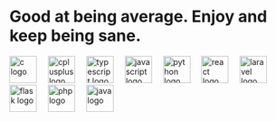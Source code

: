 <!-- ## Following the flow of life.  -->
<!-- # 💻 Tech Stack:  -->


<h1>
  Good at being average. Enjoy and keep being sane.
</h1>

<div align="left">
  <img src="https://skillicons.dev/icons?i=c" height="48" alt="c logo"  />
  <img width="12" />
  <img src="https://skillicons.dev/icons?i=cpp" height="48" alt="cplusplus logo"  />
  <img width="12" />
  <img src="https://skillicons.dev/icons?i=ts" height="48" alt="typescript logo"  />
  <img width="12" />
  <img src="https://skillicons.dev/icons?i=js" height="48" alt="javascript logo"  />
  <img width="12" />
  <img src="https://skillicons.dev/icons?i=py" height="48" alt="python logo"  />
  <img width="12" />
  <img src="https://skillicons.dev/icons?i=react" height="48" alt="react logo"  />
  <img width="12" />
  <img src="https://skillicons.dev/icons?i=laravel" height="48" alt="laravel logo"  />
  <img width="12" />
  <img src="https://skillicons.dev/icons?i=flask" height="48" alt="flask logo"  />
  <img width="12" />
  <img src="https://skillicons.dev/icons?i=php" height="48" alt="php logo"  />
  <img width="12" />
  <img src="https://skillicons.dev/icons?i=java" height="48" alt="java logo"  />
</div>

<!--
##
<img src='https://github.com/Allen-pie/Allen-pie/blob/bcdfbefef643bf19b229a46db64e6becf0c9b681/WhatsApp%20Image%202025-07-03%20at%2022.48.33_fdc20ff7.jpg' />
-->

<!-- <div align="center">
  <img src="https://raw.githubusercontent.com/Allen-pie/Allen-pie/main/readme_gif.gif" alt="My GIF" />
</div>
-->
<!-- Proudly created with GPRM ( https://gprm.itsvg.in ) -->
